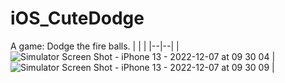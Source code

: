 # iOS_CuteDodge
A game: Dodge the fire balls.
|  |  |
|--|--|
| ![Simulator Screen Shot - iPhone 13 - 2022-12-07 at 09 30 04](https://user-images.githubusercontent.com/8003217/206065843-abb4eb9b-1496-4c01-9cae-fde97067a32d.png) | ![Simulator Screen Shot - iPhone 13 - 2022-12-07 at 09 30 09](https://user-images.githubusercontent.com/8003217/206065847-c29ad41f-fb2e-4f43-a22a-8ac94689c0a4.png) |


